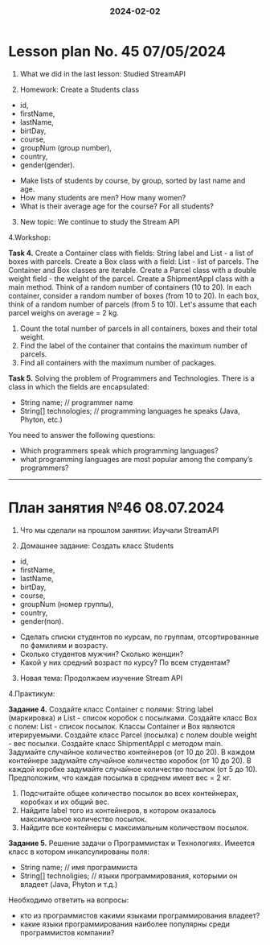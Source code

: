 <h3 style="text-align: center; padding-bottom: 14px">2024-02-02</h3>

# Lesson plan No. 45 07/05/2024

1. What we did in the last lesson:
   Studied StreamAPI

2. Homework:
   Create a Students class
* id,
* firstName,
* lastName,
* birtDay,
* course,
* groupNum (group number),
* country,
* gender(gender).

- Make lists of students by course, by group, sorted by last name and age.
- How many students are men? How many women?
- What is their average age for the course? For all students?

3. New topic:
   We continue to study the Stream API

4.Workshop:

**Task 4.**
Create a Container class with fields:
String label and List<Box> - a list of boxes with parcels.
Create a Box class with a field:
List<Parcel> - list of parcels.
The Container and Box classes are iterable.
Create a Parcel class with a double weight field - the weight of the parcel.
Create a ShipmentAppl class with a main method.
Think of a random number of containers (10 to 20).
In each container, consider a random number of boxes (from 10 to 20).
In each box, think of a random number of parcels (from 5 to 10).
Let's assume that each parcel weighs on average = 2 kg.

1. Count the total number of parcels in all containers, boxes and their total weight.
2. Find the label of the container that contains the maximum number of parcels.
3. Find all containers with the maximum number of packages.

**Task 5.**
Solving the problem of Programmers and Technologies.
There is a class in which the fields are encapsulated:
- String name; // programmer name
- String[] technologies; // programming languages ​​he speaks (Java, Phyton, etc.)

You need to answer the following questions:
- Which programmers speak which programming languages?
- what programming languages ​​are most popular among the company’s programmers?

___

# План занятия №46 08.07.2024

1. Что мы сделали на прошлом занятии:
Изучали StreamAPI

2. Домашнее задание:
Создать класс Students 
* id,
* firstName,
* lastName,
* birtDay,
* course,
* groupNum (номер группы),
* country,
* gender(пол).

- Сделать списки студентов по курсам, по группам, отсортированные по фамилиям и возрасту. 
- Сколько студентов мужчин? Сколько женщин? 
- Какой у них средний возраст по курсу? По всем студентам?

3. Новая тема:
Продолжаем изучение Stream API

4.Практикум:

**Задание 4.**
Создайте класс Container с полями: 
String label (маркировка) и List<Box> - список коробок с посылками.
Создайте класс Box с полем: 
List<Parcel> - список посылок.
Классы Container и Box являются итерируемыми.
Создайте класс Parcel (посылка) с полем double weight - вес посылки.
Создайте класс ShipmentAppl с методом main.
Задумайте случайное количество контейнеров (от 10 до 20).
В каждом контейнере задумайте случайное количество коробок (от 10 до 20).
В каждой коробке задумайте случайное количество посылок (от 5 до 10).
Предположим, что каждая посылка в среднем имеет вес = 2 кг.

1. Подсчитайте общее количество посылок во всех контейнерах, коробках и их общий вес.
2. Найдите label того из контейнеров, в котором оказалось максимальное количество посылок.
3. Найдите все контейнеры с максимальным количеством посылок.

**Задание 5.**
Решение задачи о Программистах и Технологиях. 
Имеется класс в котором инкапсулированы поля:
- String name; // имя программиста
- String[] technoligies; // языки программирования, которыми он владеет (Java, Phyton и т.д.)

Необходимо ответить на вопросы:
- кто из программистов какими языками программирования владеет?
- какие языки программирования наиболее популярны среди программистов компании?
